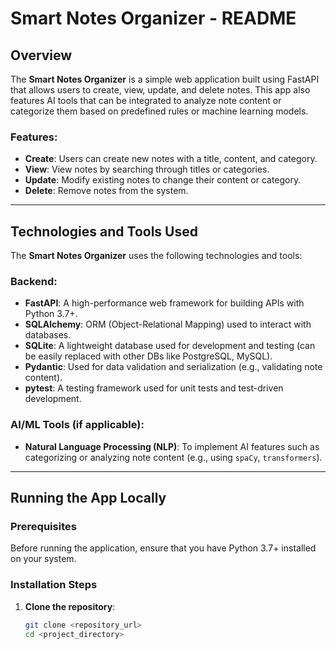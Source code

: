 # Smart Notes Organizer - README

## Overview

The **Smart Notes Organizer** is a simple web application built using FastAPI that allows users to create, view, update, and delete notes. This app also features AI tools that can be integrated to analyze note content or categorize them based on predefined rules or machine learning models.

### Features:
- **Create**: Users can create new notes with a title, content, and category.
- **View**: View notes by searching through titles or categories.
- **Update**: Modify existing notes to change their content or category.
- **Delete**: Remove notes from the system.

---

## Technologies and Tools Used

The **Smart Notes Organizer** uses the following technologies and tools:

### Backend:
- **FastAPI**: A high-performance web framework for building APIs with Python 3.7+.
- **SQLAlchemy**: ORM (Object-Relational Mapping) used to interact with databases.
- **SQLite**: A lightweight database used for development and testing (can be easily replaced with other DBs like PostgreSQL, MySQL).
- **Pydantic**: Used for data validation and serialization (e.g., validating note content).
- **pytest**: A testing framework used for unit tests and test-driven development.

### AI/ML Tools (if applicable):
- **Natural Language Processing (NLP)**: To implement AI features such as categorizing or analyzing note content (e.g., using `spaCy`, `transformers`).

---

## Running the App Locally

### Prerequisites
Before running the application, ensure that you have Python 3.7+ installed on your system.

### Installation Steps

1. **Clone the repository**:
   ```bash
   git clone <repository_url>
   cd <project_directory>
